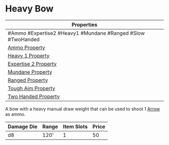 # Heavy Bow

| Properties                                                                 |
| -------------------------------------------------------------------------- |
| #Ammo #Expertise2 #Heavy1 #Mundane #Ranged #Slow #TwoHanded                |
| [Ammo Property](../Weapon%20Properties/Ammo%20Property.md)                 |
| [Heavy 1 Property](../Weapon%20Properties/Heavy%20X%20Property.md)         |
| [Expertise 2 Property](../Weapon%20Properties/Expertise%20X%20Property.md) |
| [Mundane Property](../../../Material%20Properties/Mundane%20Property.md)   |
| [Ranged Property](../Weapon%20Properties/Ranged%20Property.md)             |
| [Tough Aim Property](../Weapon%20Properties/Tough%20Aim%20Property.md)                 |
| [Two Handed Property](../Weapon%20Properties/Two%20Handed%20Property.md)   |
A bow with a heavy manual draw weight that can be used to shoot 1 [Arrow](../Ammo/Arrow.md) as ammo.

| Damage Die | Range | Item Slots | Price |
| ---------- | ----- | ---------- | ----- |
| d8         | 120'  | 1          | 50    |

